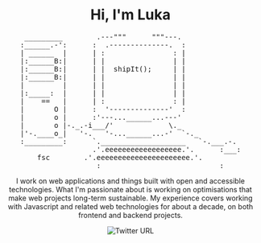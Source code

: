 <h1 align="center">Hi, I'm Luka</h1>

<pre align="center">
 _________        .---"""      """---.              
:______.-':      :  .--------------.  :             
| ______  |      | :                : |             
|:______B:|      | |                | |             
|:______B:|      | |  shipIt();     | |             
|:______B:|      | |                | |             
|         |      | |                | |             
|:_____:  |      | |                | |             
|    ==   |      | :                : |             
|       O |      :  '--------------'  :             
|       o |      :'---...______...---'              
|       o |-._.-i___/'             \._              
|'-.____o_|   '-.   '-...______...-'  `-._          
:_________:      `.____________________   `-.___.-. 
                 .'.eeeeeeeeeeeeeeeeee.'.      :___:
    fsc        .'.eeeeeeeeeeeeeeeeeeeeee.'.         
              :____________________________:
</pre>

<p align="center">
I work on web applications and things built with open and accessible technologies. What I'm passionate about is working on optimisations that make web projects long-term sustainable. My experience covers working with Javascript and related web technologies for about a decade, on both frontend and backend projects.
</p>

<div align="center">
    <img alt="Twitter URL" src="https://img.shields.io/twitter/url?label=%40apisurfer&style=social&url=https%3A%2F%2Ftwitter.com%2Fapisurfer">
</div>
